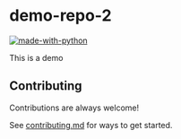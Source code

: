 # demo-repo-2
[![made-with-python](https://img.shields.io/badge/Made%20with-Python-1f425f.svg)](https://www.python.org/)

This is a demo

## Contributing

Contributions are always welcome!

See [contributing.md](./CONTRIBUTING.md) for ways to get started.